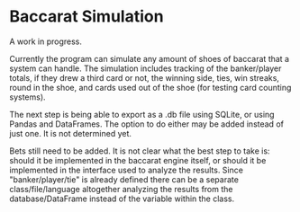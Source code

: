 # Baccarat Simulation
A work in progress.

Currently the program can simulate any amount of shoes of baccarat that a system can handle. The simulation includes tracking of the banker/player totals, if they drew a third card or not, the winning side, ties, win streaks, round in the shoe, and cards used out of the shoe (for testing card counting systems). 

The next step is being able to export as a .db file using SQLite, or using Pandas and DataFrames. The option to do either may be added instead of just one. It is not determined yet. 

Bets still need to be added. It is not clear what the best step to take is: should it be implemented in the baccarat engine itself, or should it be implemented in the interface used to analyze the results. Since "banker/player/tie" is already defined there can be a separate class/file/language altogether analyzing the results from the database/DataFrame instead of the variable within the class. 
